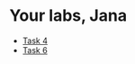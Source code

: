 # Your labs, Jana

* [Task 4](https://github.com/bsuir-labs/jana/tree/master/lab4)
* [Task 6](https://github.com/bsuir-labs/jana/tree/master/lab6)